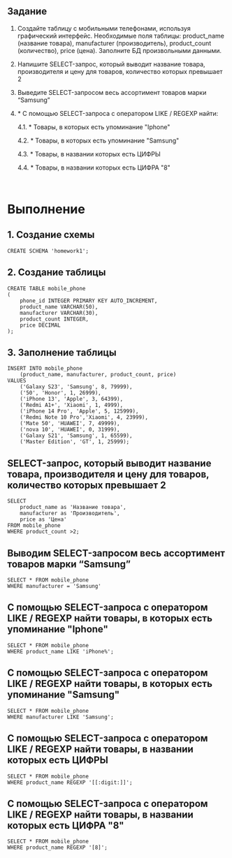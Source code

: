 ## Задание
1. Создайте таблицу с мобильными телефонами, используя графический интерфейс. Необходимые поля таблицы: product_name (название товара), manufacturer (производитель), product_count (количество), price (цена). Заполните БД произвольными данными.
2. Напишите SELECT-запрос, который выводит название товара, производителя и цену для товаров, количество которых превышает 2
3. Выведите SELECT-запросом весь ассортимент товаров марки “Samsung”
4. \* С помощью SELECT-запроса с оператором LIKE / REGEXP найти:

    4.1. \* Товары, в которых есть упоминание "Iphone"

    4.2. \* Товары, в которых есть упоминание "Samsung"

    4.3. \* Товары, в названии которых есть ЦИФРЫ

    4.4. \* Товары, в названии которых есть ЦИФРА "8"

<br/>

# Выполнение
## 1. Создание схемы
```
CREATE SCHEMA 'homework1';
```
## 2. Создание таблицы
```
CREATE TABLE mobile_phone
( 
    phone_id INTEGER PRIMARY KEY AUTO_INCREMENT,
    product_name VARCHAR(50),
    manufacturer VARCHAR(30),
    product_count INTEGER,
    price DECIMAL
);
```
## 3. Заполнение таблицы
```
INSERT INTO mobile_phone
	(product_name, manufacturer, product_count, price)
VALUES
	('Galaxy S23', 'Samsung', 8, 79999),
    ('50', 'Honor', 1, 26999),
    ('iPhone 13', 'Apple', 3, 64399),
    ('Redmi A1+', 'Xiaomi', 1, 4999),
    ('iPhone 14 Pro', 'Apple', 5, 125999),
    ('Redmi Note 10 Pro','Xiaomi', 4, 23999),
    ('Mate 50', 'HUAWEI', 7, 49999),
    ('nova 10', 'HUAWEI', 0, 31999),
    ('Galaxy S21', 'Samsung', 1, 65599),
    ('Master Edition', 'GT', 1, 25999);
```
## SELECT-запрос, который выводит название товара, производителя и цену для товаров, количество которых превышает 2
```
SELECT 
    product_name as 'Название товара',
    manufacturer as 'Производитель',
    price as 'Цена'
FROM mobile_phone
WHERE product_count >2;
```
## Выводим SELECT-запросом весь ассортимент товаров марки “Samsung”
```
SELECT * FROM mobile_phone
WHERE manufacturer = 'Samsung'
```
## С помощью SELECT-запроса с оператором LIKE / REGEXP найти товары, в которых есть упоминание "Iphone"
```
SELECT * FROM mobile_phone
WHERE product_name LIKE 'iPhone%';
```
## С помощью SELECT-запроса с оператором LIKE / REGEXP найти товары, в которых есть упоминание "Samsung"
```
SELECT * FROM mobile_phone
WHERE manufacturer LIKE 'Samsung';
```
## С помощью SELECT-запроса с оператором LIKE / REGEXP найти товары, в названии которых есть ЦИФРЫ
```
SELECT * FROM mobile_phone
WHERE product_name REGEXP '[[:digit:]]';
```
## С помощью SELECT-запроса с оператором LIKE / REGEXP найти товары, в названии которых есть ЦИФРА "8"
```
SELECT * FROM mobile_phone
WHERE product_name REGEXP '[8]';
```
